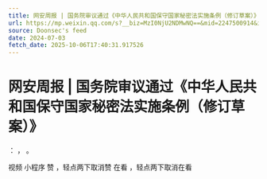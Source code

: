 ```yaml
---
title: 网安周报 | 国务院审议通过《中华人民共和国保守国家秘密法实施条例（修订草案）》
url: https://mp.weixin.qq.com/s?__biz=MzI0NjU2NDMwNQ==&mid=2247500914&idx=2&sn=094bee49732997c08294a6147f2d0fbe
source: Doonsec's feed
date: 2024-07-03
fetch_date: 2025-10-06T17:40:31.917526
---
```


# 网安周报 | 国务院审议通过《中华人民共和国保守国家秘密法实施条例（修订草案）》

：
，
。

视频
小程序
赞
，轻点两下取消赞
在看
，轻点两下取消在看
